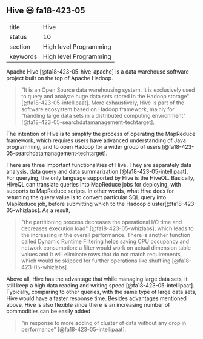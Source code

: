 ## Hive :smiley: fa18-423-05


|          |                        |
| -------- | ---------------------- |
| title    | Hive                   | 
| status   | 10                     |
| section  | High level Programming |
| keywords | High level Programming |


     
Apache Hive [@fa18-423-05-hive-apache] is a data warehouse software project
built on the top of Apache Hadoop.
> "It is an Open Source data warehousing system. It is exclusively used to query
> and analyze huge data sets stored in the Hadoop storage"
> [@fa18-423-05-intellipaat].
More exhaustively, Hive is part of the software ecosystem based on Hadoop
framework, mainly for
> "handling large data sets in a distributed computing environment"
> [@fa18-423-05-searchdatamanagement-techtarget].

The intention of Hive is to simplify the process of operating the MapReduce
framework, which requires users have advanced understanding of Java
programming, and to open Hadoop for a wider group of users
[@fa18-423-05-searchdatamanagement-techtarget].

There are three important functionalities of Hive. They are separately data
analysis, data query and data summarization [@fa18-423-05-intellipaat]. For
querying, the only language supported by Hive is the HiveQL. Basically, HiveQL
can translate queries into MapReduce jobs for deploying, with supports to
MapReduce scripts. In other words, what Hive does for returning the query value
is to convert particular SQL query into MapReduce job, before submitting which
to the Hadoop cluster[@fa18-423-05-whizlabs]. As a result,
> "the partitioning process decreases the operational I/O time and decreases
> execution load" [@fa18-423-05-whizlabs],
which leads to the increasing in the overall performance. There is another
function called Dynamic Runtime Filtering helps saving CPU occupancy and network
consumption: a filter would work on actual dimension table values and it will
eliminate rows that do not match requirements, which would be skipped for
further operations like shuffling [@fa18-423-05-whizlabs].

Above all, Hive has the advantage that while managing large data sets, it still
keep a high data reading and writing speed [@fa18-423-05-intellipaat].
Typically, comparing to other queries, with the same type of large data sets,
Hive would have a faster response time. Besides advantages mentioned above, Hive
is also flexible since there is an increasing number of commodities can be
easily added
> "in response to more adding of cluster of data without any drop in
> performance" [@fa18-423-05-intellipaat].



